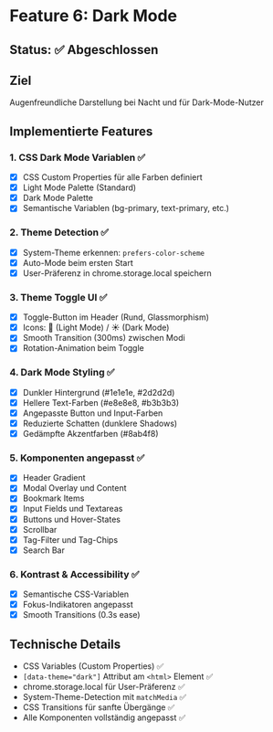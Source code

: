 # Feature 6: Dark Mode

## Status: ✅ Abgeschlossen

## Ziel
Augenfreundliche Darstellung bei Nacht und für Dark-Mode-Nutzer

## Implementierte Features

### 1. CSS Dark Mode Variablen ✅
- [x] CSS Custom Properties für alle Farben definiert
- [x] Light Mode Palette (Standard)
- [x] Dark Mode Palette
- [x] Semantische Variablen (bg-primary, text-primary, etc.)

### 2. Theme Detection ✅
- [x] System-Theme erkennen: `prefers-color-scheme`
- [x] Auto-Mode beim ersten Start
- [x] User-Präferenz in chrome.storage.local speichern

### 3. Theme Toggle UI ✅
- [x] Toggle-Button im Header (Rund, Glassmorphism)
- [x] Icons: 🌙 (Light Mode) / ☀️ (Dark Mode)
- [x] Smooth Transition (300ms) zwischen Modi
- [x] Rotation-Animation beim Toggle

### 4. Dark Mode Styling ✅
- [x] Dunkler Hintergrund (#1e1e1e, #2d2d2d)
- [x] Hellere Text-Farben (#e8e8e8, #b3b3b3)
- [x] Angepasste Button und Input-Farben
- [x] Reduzierte Schatten (dunklere Shadows)
- [x] Gedämpfte Akzentfarben (#8ab4f8)

### 5. Komponenten angepasst ✅
- [x] Header Gradient
- [x] Modal Overlay und Content
- [x] Bookmark Items
- [x] Input Fields und Textareas
- [x] Buttons und Hover-States
- [x] Scrollbar
- [x] Tag-Filter und Tag-Chips
- [x] Search Bar

### 6. Kontrast & Accessibility ✅
- [x] Semantische CSS-Variablen
- [x] Fokus-Indikatoren angepasst
- [x] Smooth Transitions (0.3s ease)

## Technische Details
- CSS Variables (Custom Properties) ✅
- `[data-theme="dark"]` Attribut am `<html>` Element ✅
- chrome.storage.local für User-Präferenz ✅
- System-Theme-Detection mit `matchMedia` ✅
- CSS Transitions für sanfte Übergänge ✅
- Alle Komponenten vollständig angepasst ✅

